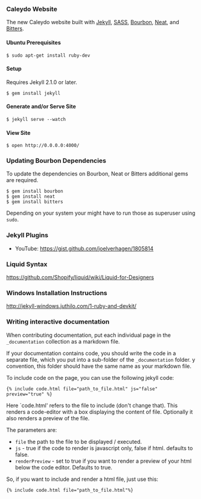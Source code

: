 ### Caleydo Website

The new Caleydo website built with [Jekyll](http://jekyllrb.com), [SASS](http://www.sass-lang.com), [Bourbon](http://bourbon.io), [Neat](http://neat.bourbon.io), and [Bitters](http://bitters.bourbon.io).

#### Ubuntu Prerequisites

```ShellSession
$ sudo apt-get install ruby-dev
```

#### Setup

Requires Jekyll 2.1.0 or later.

```ShellSession
$ gem install jekyll
```

#### Generate and/or Serve Site

```ShellSession
$ jekyll serve --watch
```

#### View Site

```ShellSession
$ open http://0.0.0.0:4000/
```

### Updating Bourbon Dependencies

To update the dependencies on Bourbon, Neat or Bitters additional gems are required.

```ShellSession
$ gem install bourbon
$ gem install neat
$ gem install bitters
```
Depending on your system your might have to run those as superuser using ```sudo```.

### Jekyll Plugins

- YouTube: https://gist.github.com/joelverhagen/1805814

### Liquid Syntax

https://github.com/Shopify/liquid/wiki/Liquid-for-Designers

### Windows Installation Instructions

http://jekyll-windows.juthilo.com/1-ruby-and-devkit/

### Writing interactive documentation 

When contributing documentation, put each individual page in the `_documentation` collection as a markdown file.
 
If your documentation contains code, you should write the code in a separate file, which you put into a sub-folder of the `_documentation` folder. y convention, this folder should have the same name as your markdown file. 

To include code on the page, you can use the following jekyll code: 

```
{% include code.html file="path_to_file.html" js="false" preview="true" %}
```

Here `code.html' refers to the file to include (don't change that). This renders a code-editor with a box displaying the content of file. Optionally it also renders a preview of the file.

The parameters are: 

 * `file` the path to the file to be displayed / executed.
 * `js` - true if the code to render is javascript only, false if html. defaults to false.
 * `renderPreview` - set to true if you want to render a preview of your html below the code editor. Defaults to true.

So, if you want to include and render a html file, just use this: 

```
{% include code.html file="path_to_file.html"%}
```
